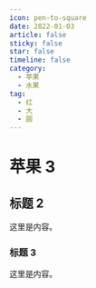 ```yaml
---
icon: pen-to-square
date: 2022-01-03
article: false
sticky: false
star: false
timeline: false
category:
  - 苹果
  - 水果
tag:
  - 红
  - 大
  - 圆
---
```


# 苹果 3

## 标题 2

这里是内容。

### 标题 3

这里是内容。
